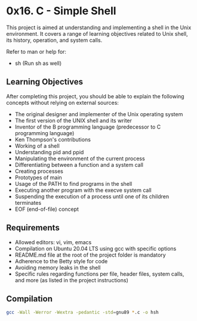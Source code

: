 #  0x16. C - Simple Shell

This project is aimed at understanding and implementing a shell in the Unix environment. It covers a range of learning objectives related to Unix shell, its history, operation, and system calls.

Refer to man or help for:
- sh (Run sh as well)

## Learning Objectives

After completing this project, you should be able to explain the following concepts without relying on external sources:
- The original designer and implementer of the Unix operating system
- The first version of the UNIX shell and its writer
- Inventor of the B programming language (predecessor to C programming language)
- Ken Thompson's contributions
- Working of a shell
- Understanding pid and ppid
- Manipulating the environment of the current process
- Differentiating between a function and a system call
- Creating processes
- Prototypes of main
- Usage of the PATH to find programs in the shell
- Executing another program with the execve system call
- Suspending the execution of a process until one of its children terminates
- EOF (end-of-file) concept

## Requirements

- Allowed editors: vi, vim, emacs
- Compilation on Ubuntu 20.04 LTS using gcc with specific options
- README.md file at the root of the project folder is mandatory
- Adherence to the Betty style for code
- Avoiding memory leaks in the shell
- Specific rules regarding functions per file, header files, system calls, and more (as listed in the project instructions)

## Compilation

```bash
gcc -Wall -Werror -Wextra -pedantic -std=gnu89 *.c -o hsh
```

